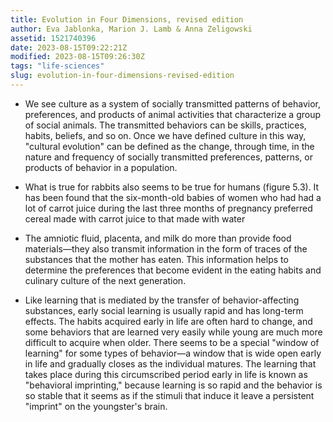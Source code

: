 ```yaml
---
title: Evolution in Four Dimensions, revised edition
author: Eva Jablonka, Marion J. Lamb & Anna Zeligowski
assetid: 1521740396
date: 2023-08-15T09:22:21Z
modified: 2023-08-15T09:26:30Z
tags: "life-sciences"
slug: evolution-in-four-dimensions-revised-edition
---
```


*  We see culture as a system of socially transmitted patterns of behavior, preferences, and products of animal activities that characterize a group of social animals. The transmitted behaviors can be skills, practices, habits, beliefs, and so on. Once we have defined culture in this way, "cultural evolution" can be defined as the change, through time, in the nature and frequency of socially transmitted preferences, patterns, or products of behavior in a population.

*  What is true for rabbits also seems to be true for humans (figure 5.3). It has been found that the six-month-old babies of women who had had a lot of carrot juice during the last three months of pregnancy preferred cereal made with carrot juice to that made with water

*  The amniotic fluid, placenta, and milk do more than provide food materials—they also transmit information in the form of traces of the substances that the mother has eaten. This information helps to determine the preferences that become evident in the eating habits and culinary culture of the next generation.

*  Like learning that is mediated by the transfer of behavior-affecting substances, early social learning is usually rapid and has long-term effects. The habits acquired early in life are often hard to change, and some behaviors that are learned very easily while young are much more difficult to acquire when older. There seems to be a special "window of learning" for some types of behavior—a window that is wide open early in life and gradually closes as the individual matures. The learning that takes place during this circumscribed period early in life is known as "behavioral imprinting," because learning is so rapid and the behavior is so stable that it seems as if the stimuli that induce it leave a persistent "imprint" on the youngster's brain.

